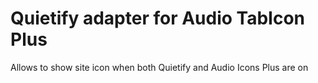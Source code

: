 
# Quietify adapter for Audio TabIcon Plus
Allows to show site icon when both Quietify and Audio Icons Plus are on
